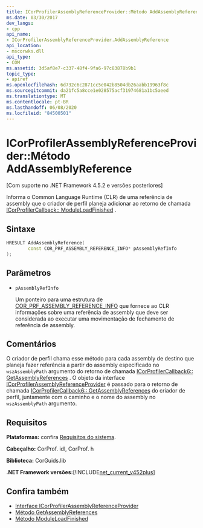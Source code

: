 ```yaml
---
title: ICorProfilerAssemblyReferenceProvider::Método AddAssemblyReference
ms.date: 03/30/2017
dev_langs:
- cpp
api_name:
- ICorProfilerAssemblyReferenceProvider.AddAssemblyReference
api_location:
- mscorwks.dll
api_type:
- COM
ms.assetid: 3d5af8e7-c337-48f4-9fa6-97c83878b9b1
topic_type:
- apiref
ms.openlocfilehash: 6d732c6c2871cc5e042b8504db26aabb19963f8c
ms.sourcegitcommit: da21fc5a8cce1e028575acf31974681a1bc5aeed
ms.translationtype: MT
ms.contentlocale: pt-BR
ms.lasthandoff: 06/08/2020
ms.locfileid: "84500501"
---
```

# <a name="icorprofilerassemblyreferenceprovideraddassemblyreference-method"></a>ICorProfilerAssemblyReferenceProvider::Método AddAssemblyReference
[Com suporte no .NET Framework 4.5.2 e versões posteriores]  
  
 Informa o Common Language Runtime (CLR) de uma referência de assembly que o criador de perfil planeja adicionar ao retorno de chamada [ICorProfilerCallback:: ModuleLoadFinished](icorprofilercallback-moduleloadfinished-method.md) .  
  
## <a name="syntax"></a>Sintaxe  
  
```cpp
HRESULT AddAssemblyReference(  
        const COR_PRF_ASSEMBLY_REFERENCE_INFO* pAssemblyRefInfo  
);  
```  
  
## <a name="parameters"></a>Parâmetros

- `pAssemblyRefInfo`

  Um ponteiro para uma estrutura de [COR_PRF_ASSEMBLY_REFERENCE_INFO](cor-prf-assembly-reference-info-structure.md) que fornece ao CLR informações sobre uma referência de assembly que deve ser considerada ao executar uma movimentação de fechamento de referência de assembly.
  
## <a name="remarks"></a>Comentários  
 O criador de perfil chama esse método para cada assembly de destino que planeja fazer referência a partir do assembly especificado no `wszAssemblyPath` argumento do retorno de chamada [ICorProfilerCallback6:: GetAssemblyReferences](icorprofilercallback6-getassemblyreferences-method.md) . O objeto da interface [ICorProfilerAssemblyReferenceProvider](icorprofilerassemblyreferenceprovider-interface.md) é passado para o retorno de chamada [ICorProfilerCallback6:: GetAssemblyReferences](icorprofilercallback6-getassemblyreferences-method.md) do criador de perfil, juntamente com o caminho e o nome do assembly no `wszAssemblyPath` argumento.  
  
## <a name="requirements"></a>Requisitos  
 **Plataformas:** confira [Requisitos do sistema](../../get-started/system-requirements.md).  
  
 **Cabeçalho:** CorProf. idl, CorProf. h  
  
 **Biblioteca:** CorGuids.lib  
  
 **.NET Framework versões:**[!INCLUDE[net_current_v452plus](../../../../includes/net-current-v452plus-md.md)]  
  
## <a name="see-also"></a>Confira também

- [Interface ICorProfilerAssemblyReferenceProvider](icorprofilerassemblyreferenceprovider-interface.md)
- [Método GetAssemblyReferences](icorprofilercallback6-getassemblyreferences-method.md)
- [Método ModuleLoadFinished](icorprofilercallback-moduleloadfinished-method.md)
